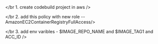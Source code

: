 </br 1. create codebuild project in aws />

</br 2. add this policy with new role -- AmazonEC2ContainerRegistryFullAccess/>

</br 3. add env varibles - $IMAGE_REPO_NAME and $IMAGE_TAG1 and ACC_ID />
